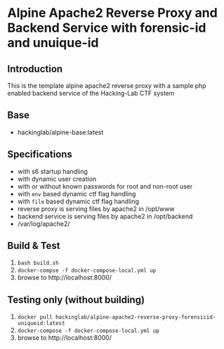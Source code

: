 # Alpine Apache2 Reverse Proxy and Backend Service with forensic-id and unuique-id
## Introduction
This is the template alpine apache2 reverse proxy with a sample php enabled backend service of the Hacking-Lab CTF system

## Base
* hackinglab/alpine-base:latest

## Specifications
* with s6 startup handling
* with dynamic user creation
* with or without known passwords for root and non-root user
* with `env` based dynamic ctf flag handling
* with `file` based dynamic ctf flag handling
* reverse proxy is serving files by apache2 in /opt/www
* backend service is serving files by apache2 in /opt/backend
* /var/log/apache2/<forensic logs>

## Build & Test
1. `bash build.sh`
2. `docker-compse -f docker-compose-local.yml up`
3. browse to http://localhost:8000/

## Testing only (without building)
1. `docker pull hackinglab/alpine-apache2-reverse-proxy-forensicid-uniqueid:latest`
2. `docker-compose -f docker-compose-local.yml up`
3. browse to http://localhost:8000/



